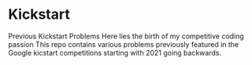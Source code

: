 # Kickstart
Previous Kickstart Problems
Here lies the birth of my competitive coding passion 
This repo contains various problems previously featured in the Google kicstart competitions starting with 2021 going backwards.
